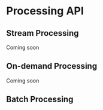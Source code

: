 # Processing API

## Stream Processing

Coming soon


## On-demand Processing

Coming soon


## Batch Processing
